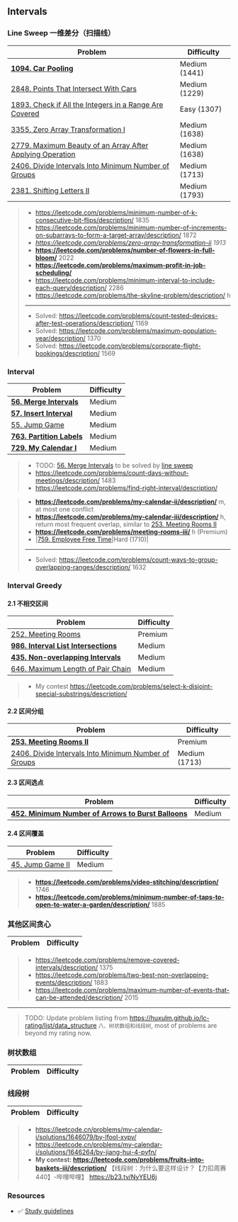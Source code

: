 ## Intervals

### Line Sweep 一维差分（扫描线）
| Problem          | Difficulty |
|------------------|------------|
|**[1094. Car Pooling](../leetcode/1094.car-pooling.md)**|Medium (1441)|
|[2848. Points That Intersect With Cars](../leetcode/2848.points-that-intersect-with-cars.md)|Medium (1229)|
|[1893. Check if All the Integers in a Range Are Covered](../leetcode/1893.check-if-all-the-integers-in-a-range-are-covered.md)|Easy (1307)|
|[3355. Zero Array Transformation I](../leetcode/3355.zero-array-transformation-i.md)|Medium (1638)|
|[2779. Maximum Beauty of an Array After Applying Operation](../leetcode/2779.maximum-beauty-of-an-array-after-applying-operation.md)|Medium (1638)|
|[2406. Divide Intervals Into Minimum Number of Groups](../leetcode/2406.divide-intervals-into-minimum-number-of-groups.md)|Medium (1713)|
|[2381. Shifting Letters II](../leetcode/2381.shifting-letters-ii.md)|Medium (1793)|

> * https://leetcode.com/problems/minimum-number-of-k-consecutive-bit-flips/description/ 1835
> * https://leetcode.com/problems/minimum-number-of-increments-on-subarrays-to-form-a-target-array/description/ 1872
> * *https://leetcode.com/problems/zero-array-transformation-ii 1913*
> * **https://leetcode.com/problems/number-of-flowers-in-full-bloom/** 2022
> * **https://leetcode.com/problems/maximum-profit-in-job-scheduling/**
> * https://leetcode.com/problems/minimum-interval-to-include-each-query/description/ 2286
> * https://leetcode.com/problems/the-skyline-problem/description/ h
> ----
> * Solved: https://leetcode.com/problems/count-tested-devices-after-test-operations/description/ 1169
> * Solved: https://leetcode.com/problems/maximum-population-year/description/ 1370
> * Solved: https://leetcode.com/problems/corporate-flight-bookings/description/ 1569

### Interval
| Problem          | Difficulty |
|------------------|------------|
|**[56. Merge Intervals](../leetcode/56.merge-intervals.md)**|Medium|
|**[57. Insert Interval](../leetcode/57.insert-interval.md)**|Medium|
|[55. Jump Game](../leetcode/55.jump-game.md)|Medium|
|**[763. Partition Labels](../leetcode/763.partition-labels.md)**|Medium|
|**[729. My Calendar I](../leetcode/729.my-calendar-i.md)**|Medium|

> * TODO: [56. Merge Intervals](../leetcode/56.merge-intervals.md) to be solved by [line sweep](https://leetcode.com/problems/merge-intervals/submissions/1582918717)
> * https://leetcode.com/problems/count-days-without-meetings/description/ 1483
> * https://leetcode.com/problems/find-right-interval/description/

> * **https://leetcode.com/problems/my-calendar-ii/description/** m, at most one conflict
> * **https://leetcode.com/problems/my-calendar-iii/description/** h, return most frequent overlap, similar to [253. Meeting Rooms II](../leetcode/253.meeting-rooms-ii.md)
> * **https://leetcode.com/problems/meeting-rooms-iii/** h (Premium)
> * |[759. Employee Free Time](../leetcode/759.employee-free-time.md)|Hard (1710)|
> ----
> * Solved: https://leetcode.com/problems/count-ways-to-group-overlapping-ranges/description/ 1632

### Interval Greedy
#### 2.1 不相交区间
| Problem          | Difficulty |
|------------------|------------|
|[252. Meeting Rooms](../leetcode/252.meeting-rooms-i.md)|Premium|
|**[986. Interval List Intersections](../leetcode/986.interval-list-intersections.md)**|Medium|
|**[435. Non-overlapping Intervals](../leetcode/435.non-overlapping-intervals.md)**|Medium|
|[646. Maximum Length of Pair Chain](../leetcode/646.maximum-length-of-pair-chain.md)|Medium|

> * My contest https://leetcode.com/problems/select-k-disjoint-special-substrings/description/

#### 2.2 区间分组
| Problem          | Difficulty |
|------------------|------------|
|**[253. Meeting Rooms II](../leetcode/253.meeting-rooms-ii.md)**|Premium|
|[2406. Divide Intervals Into Minimum Number of Groups](../leetcode/2406.divide-intervals-into-minimum-number-of-groups.md)|Medium (1713)|

#### 2.3 区间选点
| Problem          | Difficulty |
|------------------|------------|
|**[452. Minimum Number of Arrows to Burst Balloons](../leetcode/452.minimum-number-of-arrows-to-burst-balloons.md)**|Medium|

#### 2.4 区间覆盖
| Problem          | Difficulty |
|------------------|------------|
|[45. Jump Game II](../leetcode/45.jump-game-ii.md)|Medium|

> * **https://leetcode.com/problems/video-stitching/description/** 1746
> * **https://leetcode.com/problems/minimum-number-of-taps-to-open-to-water-a-garden/description/** 1885

### 其他区间贪心
| Problem          | Difficulty |
|------------------|------------|
> * https://leetcode.com/problems/remove-covered-intervals/description/ 1375
> * https://leetcode.com/problems/two-best-non-overlapping-events/description/ 1883
> * https://leetcode.com/problems/maximum-number-of-events-that-can-be-attended/description/ 2015

----
> TODO: Update problem listing from https://huxulm.github.io/lc-rating/list/data_structure `八、树状数组和线段树`, most of problems are beyond my rating now.

### 树状数组
| Problem          | Difficulty |
|------------------|------------|
 
### 线段树
| Problem          | Difficulty |
|------------------|------------|

> * https://leetcode.cn/problems/my-calendar-i/solutions/1646079/by-lfool-xvpv/
> * https://leetcode.cn/problems/my-calendar-i/solutions/1646264/by-jiang-hui-4-pyfn/
> * **My contest: https://leetcode.com/problems/fruits-into-baskets-iii/description/** 【线段树：为什么要这样设计？【力扣周赛 440】-哔哩哔哩】 https://b23.tv/NyYEU6j

### Resources
* ✅ [Study guidelines](https://leetcode.com/discuss/study-guide/2166045/)